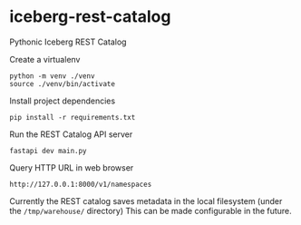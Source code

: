 # iceberg-rest-catalog
Pythonic Iceberg REST Catalog 

Create a virtualenv
```
python -m venv ./venv                     
source ./venv/bin/activate
```

Install project dependencies
```
pip install -r requirements.txt
```

Run the REST Catalog API server
```
fastapi dev main.py
```

Query HTTP URL in web browser
```
http://127.0.0.1:8000/v1/namespaces
```


Currently the REST catalog saves metadata in the local filesystem (under the `/tmp/warehouse/` directory)
This can be made configurable in the future.